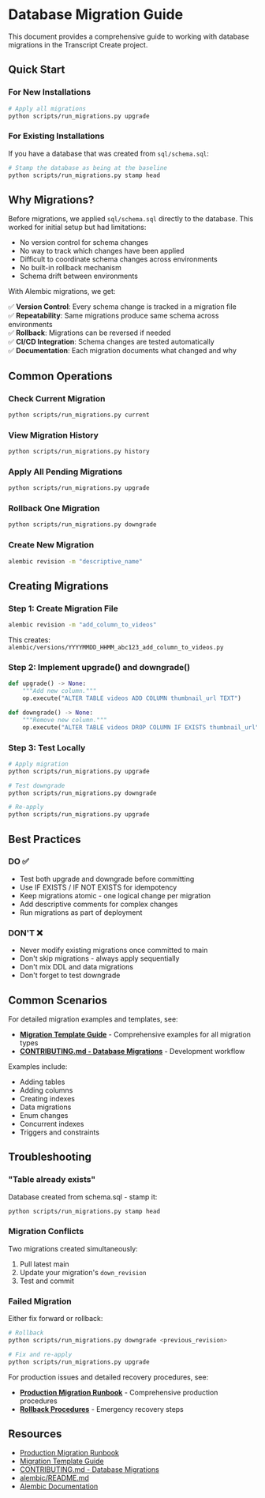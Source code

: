 # Database Migration Guide

This document provides a comprehensive guide to working with database migrations in the Transcript Create project.

## Quick Start

### For New Installations

```bash
# Apply all migrations
python scripts/run_migrations.py upgrade
```

### For Existing Installations

If you have a database that was created from `sql/schema.sql`:

```bash
# Stamp the database as being at the baseline
python scripts/run_migrations.py stamp head
```

## Why Migrations?

Before migrations, we applied `sql/schema.sql` directly to the database. This worked for initial setup but had limitations:

- No version control for schema changes
- No way to track which changes have been applied
- Difficult to coordinate schema changes across environments
- No built-in rollback mechanism
- Schema drift between environments

With Alembic migrations, we get:

✅ **Version Control**: Every schema change is tracked in a migration file  
✅ **Repeatability**: Same migrations produce same schema across environments  
✅ **Rollback**: Migrations can be reversed if needed  
✅ **CI/CD Integration**: Schema changes are tested automatically  
✅ **Documentation**: Each migration documents what changed and why  

## Common Operations

### Check Current Migration

```bash
python scripts/run_migrations.py current
```

### View Migration History

```bash
python scripts/run_migrations.py history
```

### Apply All Pending Migrations

```bash
python scripts/run_migrations.py upgrade
```

### Rollback One Migration

```bash
python scripts/run_migrations.py downgrade
```

### Create New Migration

```bash
alembic revision -m "descriptive_name"
```

## Creating Migrations

### Step 1: Create Migration File

```bash
alembic revision -m "add_column_to_videos"
```

This creates: `alembic/versions/YYYYMMDD_HHMM_abc123_add_column_to_videos.py`

### Step 2: Implement upgrade() and downgrade()

```python
def upgrade() -> None:
    """Add new column."""
    op.execute("ALTER TABLE videos ADD COLUMN thumbnail_url TEXT")

def downgrade() -> None:
    """Remove new column."""
    op.execute("ALTER TABLE videos DROP COLUMN IF EXISTS thumbnail_url")
```

### Step 3: Test Locally

```bash
# Apply migration
python scripts/run_migrations.py upgrade

# Test downgrade
python scripts/run_migrations.py downgrade

# Re-apply
python scripts/run_migrations.py upgrade
```

## Best Practices

### DO ✅

- Test both upgrade and downgrade before committing
- Use IF EXISTS / IF NOT EXISTS for idempotency
- Keep migrations atomic - one logical change per migration
- Add descriptive comments for complex changes
- Run migrations as part of deployment

### DON'T ❌

- Never modify existing migrations once committed to main
- Don't skip migrations - always apply sequentially
- Don't mix DDL and data migrations
- Don't forget to test downgrade

## Common Scenarios

For detailed migration examples and templates, see:

- **[Migration Template Guide](../alembic/MIGRATION_TEMPLATE.md)** - Comprehensive examples for all migration types
- **[CONTRIBUTING.md - Database Migrations](../CONTRIBUTING.md#database-migrations)** - Development workflow

Examples include:

- Adding tables
- Adding columns
- Creating indexes
- Data migrations
- Enum changes
- Concurrent indexes
- Triggers and constraints

## Troubleshooting

### "Table already exists"

Database created from schema.sql - stamp it:

```bash
python scripts/run_migrations.py stamp head
```

### Migration Conflicts

Two migrations created simultaneously:

1. Pull latest main
2. Update your migration's `down_revision`
3. Test and commit

### Failed Migration

Either fix forward or rollback:

```bash
# Rollback
python scripts/run_migrations.py downgrade <previous_revision>

# Fix and re-apply
python scripts/run_migrations.py upgrade
```

For production issues and detailed recovery procedures, see:

- **[Production Migration Runbook](PRODUCTION_MIGRATIONS.md)** - Comprehensive production procedures
- **[Rollback Procedures](PRODUCTION_MIGRATIONS.md#rollback-procedures)** - Emergency recovery steps

## Resources

- [Production Migration Runbook](PRODUCTION_MIGRATIONS.md)
- [Migration Template Guide](../alembic/MIGRATION_TEMPLATE.md)
- [CONTRIBUTING.md - Database Migrations](../CONTRIBUTING.md#database-migrations)
- [alembic/README.md](../alembic/README.md)
- [Alembic Documentation](https://alembic.sqlalchemy.org/)

